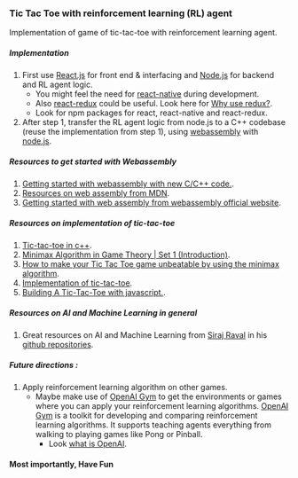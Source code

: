 ### Tic Tac Toe with reinforcement learning (RL) agent
Implementation of game of tic-tac-toe with reinforcement learning agent.

##### Implementation
1. First use [React.js](https://reactjs.org/) for front end & interfacing and [Node.js](https://nodejs.org/en/) for backend and RL agent logic.
    - You might feel the need for [react-native](https://facebook.github.io/react-native/) during development.
    - Also [react-redux](https://redux.js.org/basics/usage-with-react) could be useful. Look here for [Why use redux?](https://blog.logrocket.com/why-use-redux-reasons-with-clear-examples-d21bffd5835).
    - Look for npm packages for react, react-native and react-redux.
2. After step 1, transfer the RL agent logic from node.js to a C++ codebase (reuse the implementation from step 1), using [webassembly](https://webassembly.org/) with [node.js](https://www.npmjs.com/package/webassembly).

##### Resources to get started with Webassembly
1. [Getting started with webassembly with new C/C++ code.](https://developer.mozilla.org/en-US/docs/WebAssembly/C_to_wasm).
2. [Resources on web assembly from MDN](https://developer.mozilla.org/en-US/docs/WebAssembly).
3. [Getting started with web assembly from webassembly official website](https://webassembly.org/getting-started/developers-guide/).

##### Resources on implementation of tic-tac-toe
1. [Tic-tac-toe in c++](http://www.cplusplus.com/forum/beginner/55728/).
2. [Minimax Algorithm in Game Theory | Set 1 (Introduction)](http://www.geeksforgeeks.org/minimax-algorithm-in-game-theory-set-1-introduction/).
3. [How to make your Tic Tac Toe game unbeatable by using the minimax algorithm](https://medium.freecodecamp.org/how-to-make-your-tic-tac-toe-game-unbeatable-by-using-the-minimax-algorithm-9d690bad4b37).
4. [Implementation of tic-tac-toe](http://www.geeksforgeeks.org/implementation-of-tic-tac-toe-game/).
5. [Building A Tic-Tac-Toe with javascript.](https://mostafa-samir.github.io/Tic-Tac-Toe-AI/).

##### Resources on AI and Machine Learning in general
1. Great resources on AI and Machine Learning from [Siraj Raval](http://www.youtube.com/c/sirajraval) in his [github repositories](https://github.com/llSourcell?tab=repositories).

##### Future directions :
1. Apply reinforcement learning algorithm on other games. 
    - Maybe make use of [OpenAI Gym](https://gym.openai.com/) to get the environments or games where you can apply your reinforcement learning algorithms. [OpenAI Gym](https://gym.openai.com/) is a toolkit for developing and comparing reinforcement learning algorithms. It supports teaching agents everything from walking to playing games like Pong or Pinball.
      - Look [what is OpenAI](https://openai.com/about/).

#### Most importantly, Have Fun 
